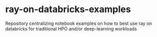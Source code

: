 # ray-on-databricks-examples
Repository centralizing notebook examples on how to best use ray on databricks for traditional HPO and/or deep-learning workloads
